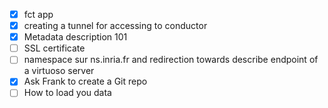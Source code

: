 - [x] fct app
- [x] creating a tunnel for accessing to conductor
- [x] Metadata description 101
- [ ] SSL certificate
- [ ] namespace sur ns.inria.fr and redirection towards describe endpoint of a virtuoso server
- [x] Ask Frank to create a Git repo
- [ ] How to load you data
